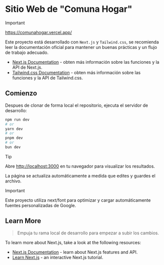 # Sitio Web de "Comuna Hogar"

> [!IMPORTANT]
> https://comunahogar.vercel.app/
>
> Este proyecto está desarrollado con `Next.js` y `Tailwind.css`, se recomienda leer la documentación oficial para mantener un buenas prácticas y un flujo de trabajo adecuado.
> - [Next.js Documentation](https://nextjs.org/docs) - obten más información sobre las funciones y la API de Next.js.
> - [Tailwind.css Documentation](https://tailwindcss.com/docs/installation) - obten más información sobre las funciones y la API de Tailwind.css.

## Comienzo

Despues de clonar de forma local el repositorio, ejecuta el servidor de desarrollo:

```bash
npm run dev
# or
yarn dev
# or
pnpm dev
# or
bun dev
```

> [!TIP]
> Abre [http://localhost:3000](http://localhost:3000) en tu navegador para visualizar los resultados.
>
> La página se actualiza automáticamente a medida que edites y guardes el archivo.

> [!IMPORTANT]
> Este proyecto utiliza next/font para optimizar y cargar automáticamente fuentes personalizadas de Google.

## Learn More

> Empuja tu rama local de desarrollo para empezar a subir los cambios. 
> 

To learn more about Next.js, take a look at the following resources:

- [Next.js Documentation](https://nextjs.org/docs) - learn about Next.js features and API.
- [Learn Next.js](https://nextjs.org/learn) - an interactive Next.js tutorial.
